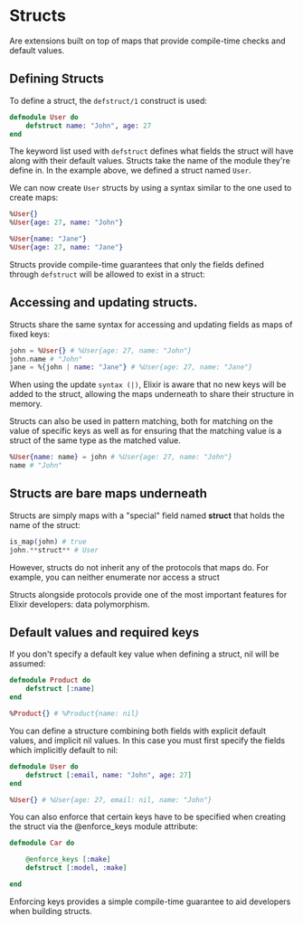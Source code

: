 # Structs

Are extensions built on top of maps that provide compile-time checks and default values.

## Defining Structs

To define a struct, the `defstruct/1` construct is used:

```elixir
defmodule User do
    defstruct name: "John", age: 27
end
```

The keyword list used with `defstruct` defines what fields the struct will have along with their default values. Structs take the name of the module they're define in. In the example above, we defined a struct named `User`.

We can now create `User` structs by using a syntax similar to the one used to create maps:

```elixir
%User{}
%User{age: 27, name: "John"}

%User{name: "Jane"}
%User{age: 27, name: "Jane"}
```

Structs provide compile-time guarantees that only the fields defined through `defstruct` will be allowed to exist in a struct:

## Accessing and updating structs.

Structs share the same syntax for accessing and updating fields as maps of fixed keys:

```elixir
john = %User{} # %User{age: 27, name: "John"}
john.name # "John"
jane = %{john | name: "Jane"} # %User{age: 27, name: "Jane"}
```

When using the update `syntax (|)`, Elixir is aware that no new keys will be added to the struct, allowing the maps underneath to share their structure in memory.

Structs can also be used in pattern matching, both for matching on the value of specific keys as well as for ensuring that the matching value is a struct of the same type as the matched value.

```elixir
%User{name: name} = john # %User{age: 27, name: "John"}
name # "John"
```

## Structs are bare maps underneath

Structs are simply maps with a "special" field named **struct** that holds the name of the struct:

```elixir
is_map(john) # true
john.**struct** # User
```

However, structs do not inherit any of the protocols that maps do. For example, you can neither enumerate nor access a struct

Structs alongside protocols provide one of the most important features for Elixir developers: data polymorphism.

## Default values and required keys

If you don't specify a default key value when defining a struct, nil will be assumed:

```elixir
defmodule Product do
    defstruct [:name]
end

%Product{} # %Product{name: nil}
```

You can define a structure combining both fields with explicit default values, and implicit nil values. In this case you must first specify the fields which implicitly default to nil:

```elixir
defmodule User do
    defstruct [:email, name: "John", age: 27]
end

%User{} # %User{age: 27, email: nil, name: "John"}
```

You can also enforce that certain keys have to be specified when creating the struct via the @enforce_keys module attribute:

```elixir
defmodule Car do

    @enforce_keys [:make]
    defstruct [:model, :make]

end
```

Enforcing keys provides a simple compile-time guarantee to aid developers when building structs.
